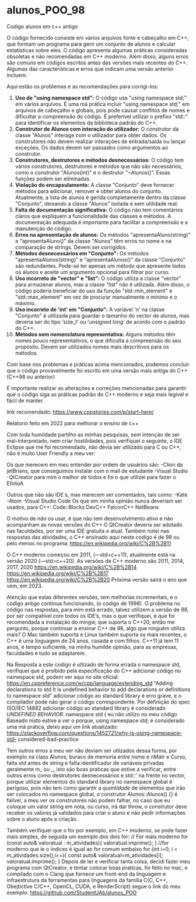 # alunos_POO_98
Codigo alunos em c++ antigo

O código fornecido consiste em vários arquivos fonte e cabeçalho em C++, que formam um programa para gerir um conjunto de alunos e calcular estatísticas sobre eles. O código apresenta algumas práticas consideradas obsoletas e não recomendadas em C++ moderno. Além disso, alguns erros são comuns em códigos escritos antes das versões mais recentes do C++. Algumas das características e erros que indicam uma versão anterior incluem:

Aqui estão os problemas e as recomendações para corrigi-los:

1. **Uso de "using namespace std":** O código usa "using namespace std;" em vários arquivos. É uma má prática incluir "using namespace std;" em arquivos de cabeçalho e globais, pois pode causar conflitos de nomes e dificultar a compreensão do código. É preferível utilizar o prefixo "std::" para identificar os elementos da biblioteca padrão do C++.
2. **Construtor de Alunos com interação do utilizador:** O construtor da classe "Alunos" interage com o utilizador para obter dados. Os construtores não devem realizar interações de entrada/saída ou lançar exceções. Os dados devem ser passados como argumentos ao construtor.
3. **Construtores, destrutores e métodos desnecessários:** O código tem vários construtores, destrutores e métodos que não são necessários, como o construtor "Alunos(int)" e o destrutor "~Alunos()". Essas funções podem ser eliminadas.
4. **Violação do encapsulamento:** A classe "Conjunto" deve fornecer métodos para adicionar, remover e obter alunos do conjunto. Atualmente, a lista de alunos é gerida completamente dentro da classe "Conjunto", deixando a classe "Alunos" isolada e sem utilidade real.
5. **Falta de documentação significativa:** O código não tem comentários claros que expliquem a funcionalidade das classes e métodos. A documentação adequada é importante para facilitar a compreensão e a manutenção do código.
6. **Erros na apresentação de alunos:** Os métodos "apresentaAluno(string)" e "apresentaAluno()" da classe "Alunos" têm erros no nome e na comparação de strings. Devem ser corrigidos.
7. **Métodos desnecessários em "Conjunto":** Os métodos "apresentaAlunos(string)" e "apresentaAlunos()" da classe "Conjunto" são redundantes. Pode-se ter apenas um método que apresente todos os alunos e aceite um argumento opcional para filtrar por curso.
8. **Uso incorreto de "vector" e "list":** O código utiliza a classe "vector" para armazenar alunos, mas a classe "list" não é utilizada. Além disso, o código poderia beneficiar do uso da função "std::min_element" e "std::max_element" em vez de procurar manualmente o mínimo e o máximo.
9. **Uso incorreto de 'int' em "Conjunto":** A variável 'n' na classe "Conjunto" é utilizada para guardar o tamanho do vector de alunos, mas deveria ser do tipo 'size_t' ou 'unsigned long' de acordo com o padrão do C++.
10. **Métodos sem nomenclatura representativa:** Alguns métodos têm nomes pouco representativos, o que dificulta a compreensão do seu propósito. Devem ser utilizados nomes mais descritivos para os métodos.

Com base nos problemas e práticas acima mencionados, podemos concluir que o código provavelmente foi escrito em uma versão mais antiga do C++ (C++98 ou anterior)

É importante realizar as alterações e correções mencionadas para garantir que o código siga as práticas padrão do C++ moderno e seja mais legível e fácil de manter.

link recomendado: https://www.cppstories.com/p/start-here/

Relatorio feito em 2022 para melhorar o ensino de c++

Com toda humildade partilho as minhas pesquisas, sem intenção de ser mal-interpretado, nem criar hostilidades, pois verifiquei o seguinte, o IDE Eclipse que me foi recomendado, não devia ser utilizado para C ou C++, não é muito User Friendly a meu ver:

Os que merecem em meu entender por ordem de usuários são:
-Clion da jetBrians, que conseguimos instalar com o mail de estudante 
-Visual Studio
-QtCreator para mim o melhor de todos e foi o que utilizei para fazer o EfolioA

Outros que não são IDE ́s, mas merecem ser comentados, tais como: 
-Kate
-Atom
-Visual Studio Code
Os que em minha opinião nunca deveriam ser usados, para C++: 
Code::Blocks
DevC++
FalconC++
NetBeans

O motivo de *não* os usar, é que não tem desenvolvimento ativo e não acompanham as novas versões do C++
O QtCreator deveria ser adotado nas faculdades, por ser uma IDE gratuita *e* atual.
Também notei nas respostas das atividades, o C++ ensinado aqui neste codigo é de 98 ou pelo menos no programa:
https://en.wikipedia.org/wiki/C%2B%2B11

O C++ moderno começou em 2011, (—std=c++11), atualmente está na versão 2020 (—std=c++20).
As versões de C++ moderno são 2011, 2014, 2017, 2020
https://en.wikipedia.org/wiki/C%2B%2B14 https://en.wikipedia.org/wiki/C%2B%2B17 https://en.wikipedia.org/wiki/C%2B%2B20 Próxima versão sairá o ano que vem, em 2023.

Atenção que estas diferentes versões, tem melhorias incrementais, e o código antigo continua funcionando, (o código de 1998).
O problema no código nas respostas, para mim está errado, talvez utilizem a versão de 98, por ser compatível com todos os IDE’s, mas o que verifiquei, é que foi recomendada a instalação do mingw, que suporta o C++20, então me pergunto, porque continuar a ensinar C++ de 98, algo que ninguém utiliza mais? O Mac também suporta e Linux também suporta os mais recentes, o C++ é uma linguagem de 24 anos, casada e com filhos.
C++11 já tem 11 anos, é tempo suficiente, na minha humilde opinião, para as empresas, faculdades e tudo se adaptarem.

Na Resposta a este codigo é utlizado de forma errada o namespace std, verifiquei que é proibido pela especificação do C++ adicionar código no namespace std, podem ver aqui no site oficial:
https://en.cppreference.com/w/cpp/language/extending_std
“Adding declarations to std
It is undefined behavior to add declarations or definitions to namespace std”
adicionar código ao standard library é erro grave, e o compilador pode não gerar o código correspondente. Por definição do spec ISO/IEC 14882 adicionar código ao standard library é considerado *UNDEFINED BEHAVIOR*.
namespace std { eu não utilizo no meu código
Baseado nisto estive a ver o porque, using namespace std; é considerado uma
má pratica, deixo aqui um link atualizado:
https://stackoverflow.com/questions/1452721/why-is-using-namespace-std- considered-bad-practice

Tem outros erros a meu ver não deviam ser utlizados dessa forma, por exemplo na class Alunos, buraco de memoria entre nome e nMatr e Curso, falta std antes de string e falta identificador de variáveis privadas geralmente m_ ou _, isto são boas praticas que estive a verificar, entre outros erros como destrutores desnecessários e std::' na frente no vector, porque utilizar elementos do standard library no namespace global é perigoso, pois não tem como garantir a *quantidade* de elementos que irão ser colocados no namespace global, o construtor Alunos::Alunos() {} é falível, a meu ver os construtores não podem falhar, no caso que eu coloque um valor string em nota, ou curso, irá dar throw, o construtor deve receber os valores já validados para criar o aluno e não pedir informações sobre o aluno após a criação.

Também verifiquei que o for por exemplo, em C++ moderno, se pode fazer mais simples, de seguida um exemplo dos dois for:
// For mais moderno
for (const auto& valoratual : m_atividades){
         valoratual.imprime();
     }
//for moderno que le o índices é igual ao for comum embaixo
for (int i=0; i < m_atividades.size();i++){ const auto& valoratual=m_atividades[i]; valoratual.imprime();
}
Depois de ler e verificar tanta coisa, decidi fazer meu programa com QtCreator, e tentar colocar boas praticas, foi feito no mac, e compilado com o Clang que fornece um front-end da linguagem e infraestrutura da ferramentas para linguagens da família C(C, C++, Obejtictive C/C++, OpenCL, CUDA, e RenderScript)
segue o link do meu exemplo:
https://github.com/StudentUAb/alunos_POO

